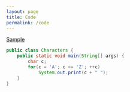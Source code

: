 ```yaml
---
layout: page
title: Code
permalink: /code
---
```


[Sample](./sample)

```java
public class Characters {
    public static void main(String[] args) {
        char c;
        for(c = 'A'; c <= 'Z'; ++c)
            System.out.print(c + " ");
    }
}
```